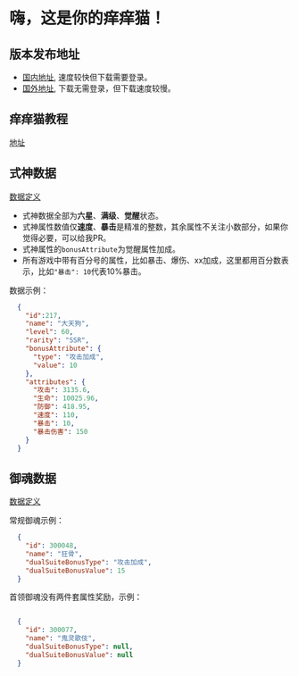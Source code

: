 # 嗨，这是你的痒痒猫！

## 版本发布地址

- [国内地址](https://gitee.com/c4evil/yym-public/releases), 速度较快但下载需要登录。
- [国外地址](https://github.com/cookay/yym-public/releases), 下载无需登录，但下载速度较慢。

## 痒痒猫教程

[地址](tutorial.md)

## 式神数据

[数据定义](shishen_data.json)

- 式神数据全部为**六星**、**满级**、**觉醒**状态。
- 式神属性数值仅**速度**、**暴击**是精准的整数，其余属性不关注小数部分，如果你觉得必要，可以给我PR。
- 式神属性的`bonusAttribute`为觉醒属性加成。
- 所有游戏中带有百分号的属性，比如暴击、爆伤、xx加成，这里都用百分数表示，比如`"暴击": 10`代表10%暴击。

数据示例：

```json
  {
  	"id":217,
    "name": "大天狗",
    "level": 60,
    "rarity": "SSR",
    "bonusAttribute": {
      "type": "攻击加成",
      "value": 10
    },
    "attributes": {
      "攻击": 3135.6,
      "生命": 10025.96,
      "防御": 418.95,
      "速度": 110,
      "暴击": 10,
      "暴击伤害": 150
    }
  }
```

## 御魂数据

[数据定义](yuhun_type.json)

常规御魂示例：

```json
  {
    "id": 300048,
    "name": "狂骨",
    "dualSuiteBonusType": "攻击加成",
    "dualSuiteBonusValue": 15
  }
```

首领御魂没有两件套属性奖励，示例：

```json

  {
    "id": 300077,
    "name": "鬼灵歌伎",
    "dualSuiteBonusType": null,
    "dualSuiteBonusValue": null
  }
```